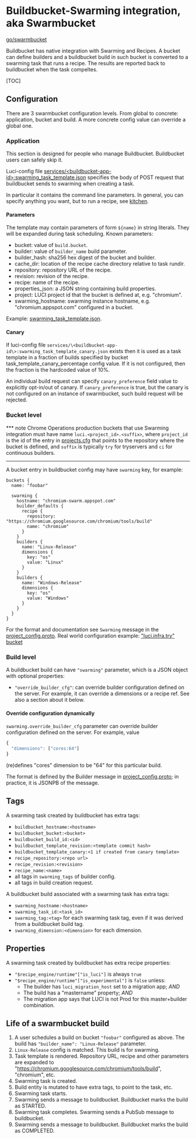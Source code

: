 # Buildbucket-Swarming integration, aka Swarmbucket

[go/swarmbucket]

Buildbucket has native integration with Swarming and Recipes.
A bucket can define builders and a buildbucket build in such bucket is converted
to a swarming task that runs a recipe.
The results are reported back to buildbucket when the task compeltes.

[TOC]

## Configuration

There are 3 swarmbucket configuration levels.
From global to concrete: application, bucket and build.
A more concrete config value can override a global one.

### Application

This section is designed for people who manage Buildbucket.
Buildbucket users can safely skip it.

Luci-config file
[services/\<buildbucket-app-id\>:swarming_task_template.json][swarming_task_template.json]
specifies the body of POST request that buildbucket sends to swarming when
creating a task.

In particular it contains the command line parameters.
In general, you can specify anything you want, but to run a recipe,
see [kitchen].

#### Parameters

The template may contain parameters of form `${name}` in string literals.
They will be expanded during task scheduling. Known parameters:

  * bucket: value of `build.bucket`.
  * builder: value of `builder_name` build parameter.
  * builder_hash: sha256 hex digest of the bucket and builder.
  * cache_dir: location of the recipe cache directory relative to task rundir.
  * repository: repository URL of the recipe.
  * revision: revision of the recipe.
  * recipe: name of the recipe.
  * properties_json: a JSON string containing build properties.
  * project: LUCI project id that the bucket is defined at, e.g. "chromium".
  * swarming_hostname: swarming instance hostname, e.g. "chromium.appspot.com"
    configured in a bucket.

Example: [swarming_task_template.json].


#### Canary

If luci-config file
`services/\<buildbucket-app-id\>:swarming_task_template_canary.json` exists
then it is used as a task template in a fraction of builds specified by bucket
task_template_canary_percentage config value. If it is not configured, then
the fraction is the hardcoded value of 10%.

An individual build request can specify `canary_preference` field value to
explicitly opt-in/out of canary. If `canary_preference` is true, but the
canary is not configured on an instance of swarmbucket, such build request
will be rejected.

### Bucket level

*** note
Chrome Operations production buckets that use Swarming integration must have
name `luci.<project_id>.<suffix>`, where `project_id` is the id of the entry in
[projects.cfg][projects.cfg] that points to the repository where the bucket is
defined, and `suffix` is typically `try` for tryservers and `ci` for continuous
builders.
***

A bucket entry in buildbucket config may have `swarming` key, for example:

    buckets {
      name: "foobar"

      swarming {
        hostname: "chromium-swarm.appspot.com"
        builder_defaults {
          recipe {
            repository: "https://chromium.googlesource.com/chromium/tools/build"
            name: "chromium"
          }
        }
        builders {
          name: "Linux-Release"
          dimensions {
            key: "os"
            value: "Linux"
          }
        }
        builders {
          name: "Windows-Release"
          dimensions {
            key: "os"
            value: "Windows"
          }
        }
      }
    }

For the format and documentation see `Swarming` message in the
[project_config.proto].
Real world configuration example:
["luci.infra.try" bucket](https://chromium.googlesource.com/infra/infra/+/infra/config/cr-buildbucket.cfg)

### Build level

A buildbucket build can have `"swarming"` parameter, which is a JSON object with
optional properties:

  * `"override_builder_cfg"`: can override builder configuration defined on the
    server.
    For example, it can override a dimensions or a recipe ref.
    See also a section about it below.

#### Override configuration dynamically

`swarming.override_builder_cfg` parameter can override builder configuration
defined on the server. For example, value


```javascript
{
  "dimensions": ["cores:64"]
}
```

(re)defines "cores" dimension to be "64" for this particular build.

The format is defined by the Builder message in
[project_config.proto]; in practice, it is JSONPB
of the message.

## Tags

A swarming task created by buildbucket has extra tags:

  * `buildbucket_hostname:<hostname>`
  * `buildbucket_bucket:<bucket>`
  * `buildbucket_build_id:<id>`
  * `buildbucket_template_revision:<template commit hash>`
  * `buildbucket_template_canary:<1 if created from canary template>`
  * `recipe_repository:<repo url>`
  * `recipe_revision:<revision>`
  * `recipe_name:<name>`
  * all tags in `swarming_tags` of builder config.
  * all tags in build creation request.

A buildbucket build associated with a swarming task has extra tags:

  * `swarming_hostname:<hostname>`
  * `swarming_task_id:<task_id>`
  * `swarming_tag:<tag>` for each swarming task tag, even if it was derived from
    a buildbucket build tag.
  * `swarming_dimension:<dimension>` for each dimension.

## Properties

A swarming task created by buildbucket has extra recipe properties:

  * `"$recipe_engine/runtime"["is_luci"]` is always `true`
  * `"$recipe_engine/runtime"["is_experimental"]` is `false` unless:
    * The builder has `luci_migration_host` set to a migration app; *AND*
    * The build has a "mastername" property; *AND*
    * The migration app says that LUCI is not Prod for this master+builder
      combination.

## Life of a swarmbucket build

1. A user schedules a build on bucket `"foobar"` configured as above.
   The build has `"builder_name": "Linux-Release"` parameter.
1. `Linux-Release` config is matched. This build is for swarming.
1. Task template is rendered. Repository URL, recipe and other parameters
   are expanded to "https://chromium.googlesource.com/chromium/tools/build",
   "chromium", etc.
1. Swarming task is created.
1. Build entity is mutated to have extra tags, to point to the task, etc.
1. Swarming task starts.
1. Swarming sends a message to buildbucket.
   Buildbucket marks the build as STARTED.
1. Swarming task completes. Swarming sends a PubSub message to buildbucket.
1. Swarming sends a message to buildbucket.
   Buildbucket marks the build as COMPLETED.

[go/swarmbucket]: https://goto.google.com/swarmbucket
[kitchen]: https://chromium.googlesource.com/infra/infra/+/master/go/src/infra/tools/kitchen/
[swarming_task_template.json]: https://chrome-internal.googlesource.com/infradata/config/+/master/configs/cr-buildbucket/swarming_task_template.json
[projects.cfg]: https://chrome-internal.googlesource.com/infradata/config/+/master/configs/luci-config/projects.cfg
[project_config.proto]: https://chromium.googlesource.com/infra/luci/luci-go/+/master/buildbucket/proto/config/project_config.proto